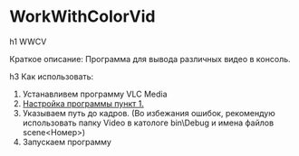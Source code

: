# WorkWithColorVid
h1 WWCV

Краткое описание:
Программа для вывода различных видео в консоль.

h3 Как использовать:
1. Устанавливем программу VLC Media
2. [Настройка программы пункт 1.](https://techarks.ru/windows/uchebniki/kak-izvlech-kadry-iz-video-s-vysokim-kachestvom/)
3. Указываем путь до кадров. (Во избежания ошибок, рекомендую использовать папку Video в катологе bin\Debug и имена файлов scene<Номер>)
4. Запускаем программу
